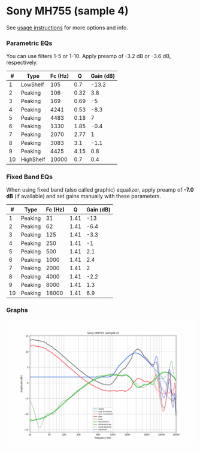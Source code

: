# Sony MH755 (sample 4)
See [usage instructions](https://github.com/jaakkopasanen/AutoEq#usage) for more options and info.

### Parametric EQs
You can use filters 1-5 or 1-10. Apply preamp of -3.2 dB or -3.6 dB, respectively.

|   # | Type      |   Fc (Hz) |    Q |   Gain (dB) |
|-----|-----------|-----------|------|-------------|
|   1 | LowShelf  |       105 | 0.7  |       -13.2 |
|   2 | Peaking   |       106 | 0.32 |         3.8 |
|   3 | Peaking   |       169 | 0.69 |        -5   |
|   4 | Peaking   |      4241 | 0.53 |        -8.3 |
|   5 | Peaking   |      4483 | 0.18 |         7   |
|   6 | Peaking   |      1330 | 1.85 |        -0.4 |
|   7 | Peaking   |      2070 | 2.77 |         1   |
|   8 | Peaking   |      3083 | 3.1  |        -1.1 |
|   9 | Peaking   |      4425 | 4.15 |         0.8 |
|  10 | HighShelf |     10000 | 0.7  |         0.4 |

### Fixed Band EQs
When using fixed band (also called graphic) equalizer, apply preamp of **-7.0 dB** (if available) and set gains manually with these parameters.

|   # | Type    |   Fc (Hz) |    Q |   Gain (dB) |
|-----|---------|-----------|------|-------------|
|   1 | Peaking |        31 | 1.41 |       -13   |
|   2 | Peaking |        62 | 1.41 |        -6.4 |
|   3 | Peaking |       125 | 1.41 |        -3.3 |
|   4 | Peaking |       250 | 1.41 |        -1   |
|   5 | Peaking |       500 | 1.41 |         2.1 |
|   6 | Peaking |      1000 | 1.41 |         2.4 |
|   7 | Peaking |      2000 | 1.41 |         2   |
|   8 | Peaking |      4000 | 1.41 |        -2.2 |
|   9 | Peaking |      8000 | 1.41 |         1.3 |
|  10 | Peaking |     16000 | 1.41 |         6.9 |

### Graphs
![](./Sony%20MH755%20(sample%204).png)
